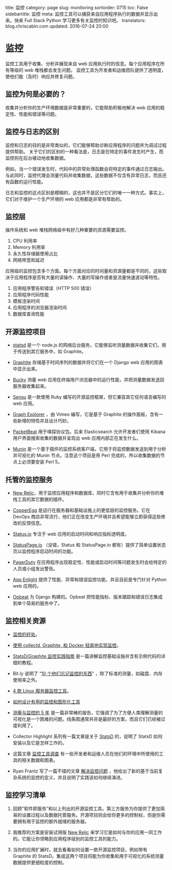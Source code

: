 title: 监控
category: page
slug: monitoring
sortorder: 0715
toc: False
sidebartitle: 监控
meta: 监控工具可以捕获来自应用程序执行的数据并显示出来。快来 Full Stack Python 学习更多有关监控的知识吧。
translators: blog.chriscabin.com
updated: 2016-07-24 20:00


# 监控
监控工具用于收集、分析并展现来自 web 应用执行时的信息。每个应用程序在所有等级的 web 堆栈都会发生问题。
监控工具为开发者和运维团队提供了透明度，使他们能（及时）响应并修复问题。

## 监控为何是必要的？
收集并分析你的生产环境数据是非常重要的，它能帮助积极地解决 web 应用的稳定性、性能和错误等问题。

## 监控与日志的区别
监控和日志的目的是非常类似的，它们能够帮助诊断应用程序的问题并为调试过程提供帮助。
关于它们的区别的一种看法是，日志是在特定的事件发生时产生，而监控则在后台被动地收集数据。

例如，当一个错误发生时，代码中的异常处理函数会将特定的事件通过日志输出。与此同时，监控代理会测量代码并收集数据，这些数据不仅含有异常日志，而且还有函数的运行性能。

日志和监控的这点区别是模糊的，这也并不是区分它们的唯一一种方式。事实上，它们对于维护一个生产环境的 web 应用都是非常有帮助的。

## 监控层
操作系统和 web 堆栈网络级中有好几种重要的资源需要监控。

1. CPU 利用率
2. Memory 利用率
3. 永久性存储器使用占比
4. 网络带宽和延迟

应用级的监控包含多个方面。每个方面对应的时间量和资源量都是不同的，这些取决于应用程序是否有大量的读操作、大量的写操作或者是流量快速波动等特性。

1. 应用程序警告和错误（HTTP 500 错误）
2. 应用程序代码性能
3. 模板渲染时间
4. 应用程序的浏览器渲染时间
5. 数据库查询性能


## 开源监控项目
* [statsd](https://github.com/etsy/statsd/) 是一个 node.js 的网络后台服务，它能够监听测量数据并收集它们，用于传送到其它服务中，如 Graphite。

* [Graphite](https://graphite.readthedocs.org/en/latest/overview.html) 存储基于时间序列的数据并将它们在一个 Django web 应用的图表中显示出来。

* [Bucky](http://github.hubspot.com/bucky/) 测量 web 应用在终端用户浏览器中的运行性能，并把测量数据发送回服务器收集起来。

* [Sensu](http://sensuapp.org/) 是一款使用 Ruby 编写的开源监控框架，但它兼容其它任何语言编写的 web 应用。

* [Graph Explorer](http://vimeo.github.io/graph-explorer/) ，由 Vimeo 编写，它是基于 Graphite 的操作面板，含有一些新增的特性并且设计巧妙。

* [PacketBeat](http://packetbeat.com/) 用于嗅探协议包。后来 Elasticsearch 允许开发者们使用 Kibana 用户界面搜索收集的数据并呈现出 web 应用内部正在发生什么。

* [Munin](http://munin-monitoring.org/) 是一个基于插件的监控系统客户端，它用于将监控数据发送到用于分析并可视化的 Munin 节点。注意这个项目是用 Perl 完成的，所以收集数据的节点上必须要安装 Perl 5。

## 托管的监控服务
* [New Relic](http://newrelic.com/)，用于监控应用程序和数据库，同时它含有用于收集并分析你的堆栈工具的其它数据的插件。

* [CopperEgg](http://copperegg.com/) 是运行在服务器和基础设施上的更低层的监控服务。它在 DevOps 商店非常流行，他们正在改变生产环境并且希望能够立即获得这些修改的反馈信息。

* [Status.io](http://status.io/) 专注于 web 应用的启动时间和响应指标透明度。

* [StatusPage.io](https://www.statuspage.io/) （没错，Status 和 StatusPage.io 都有）提供了简单设置状态页以监控程序启动时间的功能。

* [PagerDuty](http://www.pagerduty.com/) 在应用程序出现稳定性、性能或启动时间等问题发生时会给特定的人员或小组发出警告。

* [App Enlight](https://appenlight.com/) 提供了性能、异常和错误监控功能，并且目前是专门针对 Python web 应用的。

* [Opbeat](https://opbeat.com) 为 Django 构建的。Opbeat 把性能指标、版本跟踪和错误日志集成到单个简易的服务中了。


## 监控相关资源
* [监控的好处](http://www.paperplanes.de/2011/1/5/the_virtues_of_monitoring.html)。

* [使用 collectd, Graphite, 和 Docker 轻易地实现监控](http://blog.docker.io/2013/07/effortless-monitoring-with-collectd-graphite-and-docker/)。

* [StatsD/Graphite 监控实践指南](http://matt.aimonetti.net/posts/2013/06/26/practical-guide-to-graphite-monitoring/) 
  是一篇讲解监控基础设施并含有示例代码的详细的教程。

* Bit.ly 说明了 
  “[10 个他们忘记监控的东西](http://word.bitly.com/post/74839060954/ten-things-to-monitor)”
  ，除了标准的测量，如磁盘、内存使用率之外。

* [4 款 Linux 服务器监控工具](http://aarvik.dk/four-linux-server-monitoring-and-management-tools/)。

* [如何设计有用的监控和图形化工具](https://blog.serverdensity.com/how-to-design-useful-monitoring-graphs-and-visualizations/)

* [测量与监控的 5 年](https://speakerdeck.com/auxesis/5-years-of-metrics-and-monitoring)
  是一篇非常棒的报告，它强调了为了方便人类理解测量的可视化是一个困难的问题。线条图通常并非是最好的方案，而且它们已经被过度利用了。

* Collector Highlight 系列有一篇文章是关于 [StatsD](http://blog.librato.com/posts/statsd) 的，说明了 StatsD 如何安装以及它是怎样工作的。

* 这篇文章 [监控工具调查](http://kartar.net/2014/11/monitoring-survey---tools/)
  有一些开发者和运维人员在他们的环境中所使用的工具的相关数据和图表。

* Ryan Frantz 写了一篇不错的文章
  [解决监控问题](http://ryanfrantz.com/posts/solving-monitoring/)
 ，他给出了新的基于当前复杂系统的监控的定义，并且说明了实践该如何继续演进。


## 监控学习清单
1. 回顾“软件即服务”和以上列出的开源监控工具。第三方服务为你提供了更加简易的设置过程以及数据托管服务。开源项目则会给你更多的控制权，但是你需要拥有用于监控的额外就绪的服务器。

1. 我推荐的方案是安装试用版 [New Relic](http://newrelic.com/) 来学习它是如何与你的应用一同工作的。它能让你领略到应用程序级别的监控工具的能力。

1. 当你的应用扩展时，就去看看如何设置一款开源监控项目，例如带有 Graphite 的 StatsD。集成这两个项目将能为你收集和用于可视化的系统测量数据提供更细粒度的控制。


